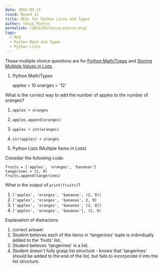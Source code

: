 ```yaml
---
date: 2015-03-15
round: Round 12
title: MCQs for Python Lists and Types
author: Tessa Pierce
permalink: /2015/03/tessa-pierce-mcq/
tags:
  - MCQ
  - Python Math and Types
  - Python Lists
---
```

These multiple choice quesitons are for [Python Math/Types](http://swcarpentry.github.io/python-novice-inflammation/01-numpy.html)
and [Storing Multiple Values in Lists](http://swcarpentry.github.io/python-novice-inflammation/03-lists.html).

1.  Python Math/Types

    apples = 10
    oranges = '12'

What is the correct way to add the number of apples to the number of oranges?

1.  `apples + oranges`
2.  `apples.append(oranges)`
3.  `apples + int(oranges)`
4.  `str(apples) + oranges`


2. Python Lists (Multiple Items in Lists)

Consider the following code:

    fruits = ['apples', 'oranges', 'bananas']
    tangerines = (2, 9)
    fruits.append(tangerines)

What is the output of `print(fruits)`?

1.  `['apples', 'oranges', 'bananas', (2, 9)]`
2.  `['apples', 'oranges', 'bananas', 2, 9]`
3.  `['apples', 'oranges', 'bananas', [2, 9]]`
4.  `['apples', 'oranges', 'bananas'], (2, 9)`

Explanation of distractors:

1.  correct answer
2.  Student believes each of the items in 'tangerines' tuple is individually added to the 'fruits' list.
3.  Student believes 'tangerines' is a list.
4.  Student doesn't fully grasp list structure - knows that 'tangerines' should be added to the end of the list, but fails to incorporate it into the list structure.
